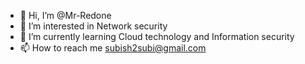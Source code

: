 - 👋 Hi, I’m @Mr-Redone
- 👀 I’m interested in Network security 
- 🌱 I’m currently learning Cloud technology and Information security 
- 📫 How to reach me subish2subi@gmail.com

<!---
Mr-Redone/Mr-Redone is a ✨ special ✨ repository because its `README.md` (this file) appears on your GitHub profile.
You can click the Preview link to take a look at your changes.
--->
